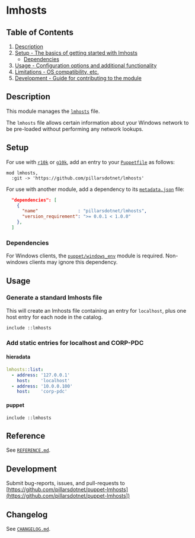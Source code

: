 # lmhosts

## Table of Contents

1. [Description](#description)
2. [Setup - The basics of getting started with lmhosts](#setup)
    * [Dependencies](#dependencies)
3. [Usage - Configuration options and additional functionality](#usage)
4. [Limitations - OS compatibility, etc.](#limitations)
5. [Development - Guide for contributing to the module](#development)

## Description

This module manages the [`lmhosts`](http://bit.ly/2L2zaY) file.

The `lmhosts` file allows certain information about your Windows network to be
pre-loaded without performing any network lookups.

## Setup

For use with [`r10k`](https://puppet.com/docs/pe/latest/r10k.html) or
[`g10k`](https://github.com/xorpaul/g10k), add an entry to your
[`Puppetfile`](https://puppet.com/docs/pe/latest/puppetfile.html) as follows:

```puppetfile
mod lmhosts,
  :git -> 'https://github.com/pillarsdotnet/lmhosts'
```

For use with another module, add a dependency to its
[`metadata.json`](https://puppet.com/docs/puppet/latest/modules_metadata.html)
file:

```json
  "dependencies": [
    {
      "name"               : "pillarsdotnet/lmhosts",
      "version_requirement": ">= 0.0.1 < 1.0.0"
    },
  ]
```

### Dependencies

For Windows clients, the
[`puppet/windows_env`](https://github.com/voxpupuli/puppet-windows_env)
module is required. Non-windows clients may ignore this dependency.

## Usage

### Generate a standard lmhosts file

This will create an lmhosts file containing an entry for `localhost`, plus one
host entry for each node in the catalog.

```puppet
include ::lmhosts
```

### Add static entries for localhost and CORP-PDC

#### hieradata

```yaml
lmhosts::list:
  - address: '127.0.0.1'
    host:    'localhost'
  - address: '10.0.0.100'
    host:    'corp-pdc'
```

#### puppet

```puppet
include ::lmhosts
```

## Reference

See [`REFERENCE.md`](https://github.com/pillarsdotnet/puppet-lmhosts/blob/master/REFERENCE.md).

## Development

Submit bug-reports, issues, and pull-requests to
[https://github.com/pillarsdotnet/puppet-lmhosts](https://github.com/pillarsdotnet/puppet-lmhosts])

## Changelog

See [`CHANGELOG.md`](https://github.com/pillarsdotnet/puppet-lmhosts/blob/master/CHANGELOG.md).
